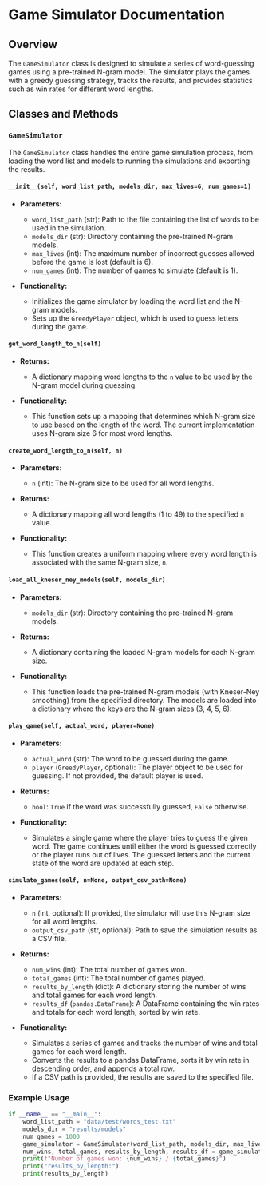 # Game Simulator Documentation

## Overview

The `GameSimulator` class is designed to simulate a series of word-guessing games using a pre-trained N-gram model. The simulator plays the games with a greedy guessing strategy, tracks the results, and provides statistics such as win rates for different word lengths.

## Classes and Methods

### `GameSimulator`

The `GameSimulator` class handles the entire game simulation process, from loading the word list and models to running the simulations and exporting the results.

#### **`__init__(self, word_list_path, models_dir, max_lives=6, num_games=1)`**

- **Parameters:**
  - `word_list_path` (str): Path to the file containing the list of words to be used in the simulation.
  - `models_dir` (str): Directory containing the pre-trained N-gram models.
  - `max_lives` (int): The maximum number of incorrect guesses allowed before the game is lost (default is 6).
  - `num_games` (int): The number of games to simulate (default is 1).

- **Functionality:**
  - Initializes the game simulator by loading the word list and the N-gram models.
  - Sets up the `GreedyPlayer` object, which is used to guess letters during the game.

#### **`get_word_length_to_n(self)`**

- **Returns:**
  - A dictionary mapping word lengths to the `n` value to be used by the N-gram model during guessing.

- **Functionality:**
  - This function sets up a mapping that determines which N-gram size to use based on the length of the word. The current implementation uses N-gram size 6 for most word lengths.

#### **`create_word_length_to_n(self, n)`**

- **Parameters:**
  - `n` (int): The N-gram size to be used for all word lengths.

- **Returns:**
  - A dictionary mapping all word lengths (1 to 49) to the specified `n` value.

- **Functionality:**
  - This function creates a uniform mapping where every word length is associated with the same N-gram size, `n`.

#### **`load_all_kneser_ney_models(self, models_dir)`**

- **Parameters:**
  - `models_dir` (str): Directory containing the pre-trained N-gram models.

- **Returns:**
  - A dictionary containing the loaded N-gram models for each N-gram size.

- **Functionality:**
  - This function loads the pre-trained N-gram models (with Kneser-Ney smoothing) from the specified directory. The models are loaded into a dictionary where the keys are the N-gram sizes (3, 4, 5, 6).

#### **`play_game(self, actual_word, player=None)`**

- **Parameters:**
  - `actual_word` (str): The word to be guessed during the game.
  - `player` (`GreedyPlayer`, optional): The player object to be used for guessing. If not provided, the default player is used.

- **Returns:**
  - `bool`: `True` if the word was successfully guessed, `False` otherwise.

- **Functionality:**
  - Simulates a single game where the player tries to guess the given word. The game continues until either the word is guessed correctly or the player runs out of lives. The guessed letters and the current state of the word are updated at each step.

#### **`simulate_games(self, n=None, output_csv_path=None)`**

- **Parameters:**
  - `n` (int, optional): If provided, the simulator will use this N-gram size for all word lengths.
  - `output_csv_path` (str, optional): Path to save the simulation results as a CSV file.

- **Returns:**
  - `num_wins` (int): The total number of games won.
  - `total_games` (int): The total number of games played.
  - `results_by_length` (dict): A dictionary storing the number of wins and total games for each word length.
  - `results_df` (`pandas.DataFrame`): A DataFrame containing the win rates and totals for each word length, sorted by win rate.

- **Functionality:**
  - Simulates a series of games and tracks the number of wins and total games for each word length.
  - Converts the results to a pandas DataFrame, sorts it by win rate in descending order, and appends a total row.
  - If a CSV path is provided, the results are saved to the specified file.

### Example Usage

```python
if __name__ == "__main__":
    word_list_path = "data/test/words_test.txt"
    models_dir = "results/models"
    num_games = 1000
    game_simulator = GameSimulator(word_list_path, models_dir, max_lives=6, num_games=num_games)
    num_wins, total_games, results_by_length, results_df = game_simulator.simulate_games(output_csv_path='game_results.csv')
    print(f"Number of games won: {num_wins} / {total_games}")
    print("results_by_length:")
    print(results_by_length)
```
